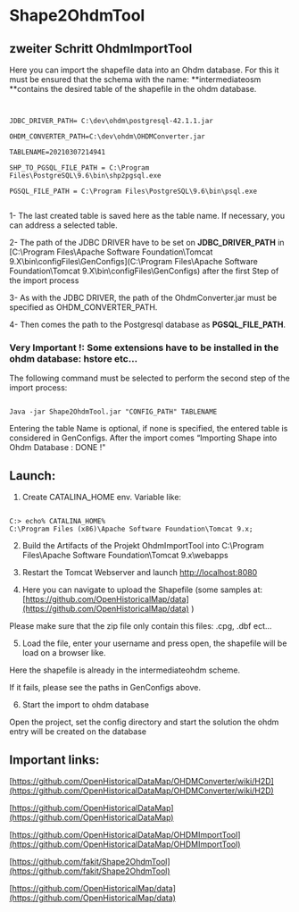# Shape2OhdmTool


## zweiter Schritt OhdmImportTool

Here you can import the shapefile data into an Ohdm database. For this it must be ensured that the schema with the name: **intermediateosm **contains the desired table of the shapefile in the ohdm database.
<pre><code>

JDBC_DRIVER_PATH= C:\dev\ohdm\postgresql-42.1.1.jar

OHDM_CONVERTER_PATH=C:\dev\ohdm\OHDMConverter.jar

TABLENAME=20210307214941

SHP_TO_PGSQL_FILE_PATH = C:\Program Files\PostgreSQL\9.6\bin\shp2pgsql.exe

PGSQL_FILE_PATH = C:\Program Files\PostgreSQL\9.6\bin\psql.exe

</code></pre>

1-	The last created table is saved here as the table name. If necessary, you can address a selected table.

2-	The path of the JDBC DRIVER have to be set on **JDBC_DRIVER_PATH** in  [C:\Program Files\Apache Software Foundation\Tomcat 9.X\bin\configFiles\GenConfigs](C:\Program Files\Apache Software Foundation\Tomcat 9.X\bin\configFiles\GenConfigs)  after the first Step of the import process

3-	As with the JDBC DRIVER, the path of the OhdmConverter.jar must be specified as OHDM_CONVERTER_PATH.

4-	Then comes the path to the Postgresql database as **PGSQL_FILE_PATH**.

### Very Important !: Some extensions have to be installed in the ohdm database: hstore etc…

The following command must be selected to perform the second step of the import process:
<pre><code>
Java -jar Shape2OhdmTool.jar "CONFIG_PATH" TABLENAME
</code></pre>
Entering the table Name is optional, if none is specified, the entered table is considered in GenConfigs.
After the import comes “Importing Shape into Ohdm Database : DONE !"


## Launch:

1.	Create CATALINA_HOME env. Variable like: 
<pre><code>
C:> echo% CATALINA_HOME%
C:\Program Files (x86)\Apache Software Foundation\Tomcat 9.x;
</code></pre>

2.	Build the Artifacts of the Projekt OhdmImportTool into C:\Program Files\Apache Software Foundation\Tomcat 9.x\webapps

3.	Restart the Tomcat Webserver and launch [http://localhost:8080](http://localhost:8080)

4.	Here you can navigate to upload the Shapefile (some samples at: [https://github.com/OpenHistoricalMap/data](https://github.com/OpenHistoricalMap/data) )

 
Please make sure that the zip file only contain this files: .cpg, .dbf ect…

5.	Load the file, enter your username and press open, the shapefile will be load on a browser like.
 

Here the shapefile is already in the intermediateohdm scheme.

If it fails, please see the paths in GenConfigs above.

6.	Start the import to ohdm database 

Open the project, set the config directory and start the solution the ohdm entry will be created on the database


## Important links:

[https://github.com/OpenHistoricalDataMap/OHDMConverter/wiki/H2D](https://github.com/OpenHistoricalDataMap/OHDMConverter/wiki/H2D)

[https://github.com/OpenHistoricalDataMap](https://github.com/OpenHistoricalDataMap)

[https://github.com/OpenHistoricalDataMap/OHDMImportTool](https://github.com/OpenHistoricalDataMap/OHDMImportTool)

[https://github.com/fakit/Shape2OhdmTool](https://github.com/fakit/Shape2OhdmTool)

[https://github.com/OpenHistoricalMap/data](https://github.com/OpenHistoricalMap/data)

